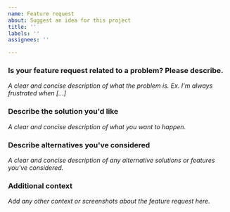 ```yaml
---
name: Feature request
about: Suggest an idea for this project
title: ''
labels: ''
assignees: ''

---
```


### Is your feature request related to a problem? Please describe.

_A clear and concise description of what the problem is. Ex. I'm always frustrated when [...]_

### Describe the solution you'd like

_A clear and concise description of what you want to happen._

### Describe alternatives you've considered

_A clear and concise description of any alternative solutions or features you've considered._

### Additional context

_Add any other context or screenshots about the feature request here._
